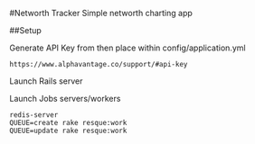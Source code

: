 #Networth Tracker
Simple networth charting app

##Setup

Generate API Key from then place within config/application.yml
```
https://www.alphavantage.co/support/#api-key
```

Launch Rails server


Launch Jobs servers/workers
```
redis-server
QUEUE=create rake resque:work
QUEUE=update rake resque:work
```